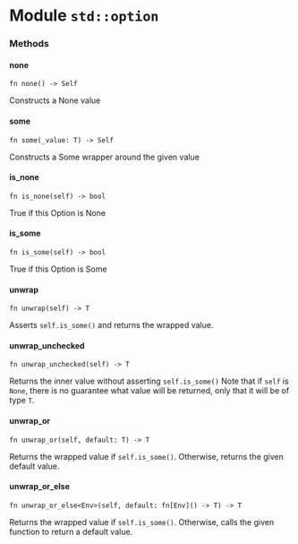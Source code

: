 # Module `std::option`

### Methods

#### none

```noir
fn none() -> Self
```

Constructs a None value

#### some

```noir
fn some(_value: T) -> Self
```

Constructs a Some wrapper around the given value

#### is_none

```noir
fn is_none(self) -> bool
```

True if this Option is None

#### is_some

```noir
fn is_some(self) -> bool
```

True if this Option is Some

#### unwrap

```noir
fn unwrap(self) -> T
```

Asserts `self.is_some()` and returns the wrapped value.

#### unwrap_unchecked

```noir
fn unwrap_unchecked(self) -> T
```

Returns the inner value without asserting `self.is_some()`
Note that if `self` is `None`, there is no guarantee what value will be returned,
only that it will be of type `T`.

#### unwrap_or

```noir
fn unwrap_or(self, default: T) -> T
```

Returns the wrapped value if `self.is_some()`. Otherwise, returns the given default value.

#### unwrap_or_else

```noir
fn unwrap_or_else<Env>(self, default: fn[Env]() -> T) -> T
```

Returns the wrapped value if `self.is_some()`. Otherwise, calls the given function to return
a default value.

